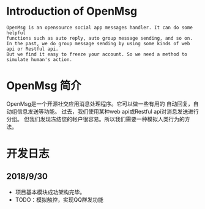# Introduction of OpenMsg
	OpenMsg is an opensource social app messages handler. It can do some helpful
	functions such as auto reply, auto group message sending, and so on.
	In the past, we do group message sending by using some kinds of web api or Restful api.
	But we find it easy to freeze your account. So we need a method to simulate human's action.

# OpenMsg 简介
OpenMsg是一个开源社交应用消息处理程序。它可以做一些有用的
自动回复，自动组信息发送等功能。
过去，我们使用某种web api或Restful api对消息发送进行分组。
但我们发现冻结您的帐户很容易。所以我们需要一种模拟人类行为的方法。

# 开发日志

## 2018/9/30

* 项目基本模块成功架构完毕。
* TODO：模拟触控，实现QQ群发功能